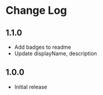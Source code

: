 # Change Log

## 1.1.0

- Add badges to readme
- Update displayName, description

## 1.0.0

- Initial release
